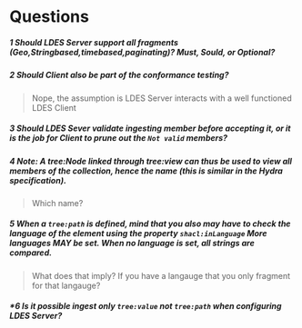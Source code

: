 # Questions
##### *1 Should LDES Server support all fragments (Geo,Stringbased,timebased,paginating)? Must, Sould, or Optional*?
##### *2 Should Client also be part of the conformance testing*? 
>Nope, the assumption is LDES Server interacts with a well functioned LDES Client
##### *3 Should LDES Sever validate ingesting member before accepting it, or it is the job for Client to prune out the `Not valid` members*? 
##### *4 Note: A tree:Node linked through tree:view can thus be used to _view_ all members of the collection, hence the name (this is similar in the Hydra specification).*
> Which name?
##### *5 When a `tree:path` is defined, mind that you also may have to check the language of the element using the property `shacl:inLanguage` More languages MAY be set. When no language is set, all strings are compared.*
> What does that imply? If you have a langauge that you only fragment for that langauge?
##### *6 Is it possible ingest only `tree:value` not `tree:path` when configuring LDES Server?